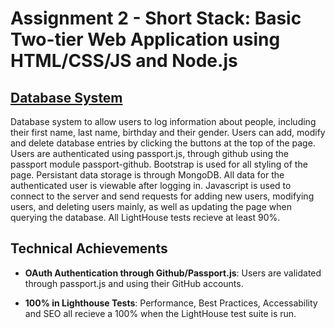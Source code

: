 Assignment 2 - Short Stack: Basic Two-tier Web Application using HTML/CSS/JS and Node.js
===

## [Database System](https://a3-taylor-cox.glitch.me)
Database system to allow users to log information about people, including their
first name, last name, birthday and their gender. Users can add, modify and
delete database entries by clicking the buttons at the top of the page. Users
are authenticated using passport.js, through github using the passport module
passport-github. Bootstrap is used for all styling of the page. Persistant data
storage is through MongoDB. All data for the authenticated user is viewable
after logging in. Javascript is used to connect to the server and send requests
for adding new users, modifying users, and deleting users mainly, as well as
updating the page when querying the database. All LightHouse tests recieve at
least 90%.

## Technical Achievements
- **OAuth Authentication through Github/Passport.js**: Users are validated
  through passport.js and using their GitHub accounts.

- **100% in Lighthouse Tests**: Performance, Best Practices, Accessability and
  SEO all recieve a 100% when the LightHouse test suite is run.